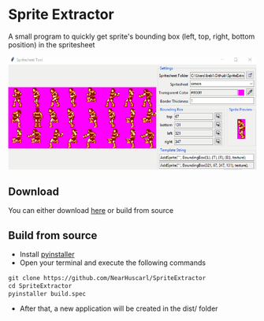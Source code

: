 # Sprite Extractor

A small program to quickly get sprite's bounding box (left, top, right, bottom position) in the spritesheet

![Animated demonstration](demo.gif)

## Download

You can either download [here] or build from source

## Build from source

* Install [pyinstaller](https://www.pyinstaller.org/)
* Open your terminal and execute the following commands
```
git clone https://github.com/NearHuscarl/SpriteExtractor
cd SpriteExtractor
pyinstaller build.spec
```
* After that, a new application will be created in the dist/ folder

[here]: https://github.com/NearHuscarl/SpriteExtractor/releases